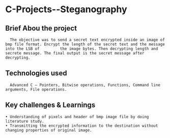 # C-Projects--Steganography

## Brief Abou the project
      The objective was to send a secret text encrypted inside an image of bmp file format. Encrypt the length of the secret text and the message into the LSB of         the image bytes. Then decrypting length and secrete message. The final output is the secret message after decrypting.

## Technologies used
      Advanced C – Pointers, Bitwise operations, Functions, Command line arguments, File operations.

## Key challenges & Learnings 
    • Understanding of pixels and header of bmp image file by doing literature study. 
    • Transmitting the encrypted information to the destination without changing properties of original image.



